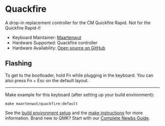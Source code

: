 # Quackfire

A drop-in replacement controller for the CM Quickfire Rapid. Not for the Quickfire Rapid-I!

* Keyboard Maintainer: [Maartenwut](https://github.com/Maartenwut)
* Hardware Supported: Quackfire controller
* Hardware Availability: [Open source on GitHub](https://github.com/Maartenwut/quackfire-controller)

## Flashing

To get to the bootloader, hold Fn while plugging in the keyboard. You can also press Fn + Esc on the default layout.

---

Make example for this keyboard (after setting up your build environment):

    make maartenwut/quackfire:default

See the [build environment setup](https://docs.qmk.fm/#/getting_started_build_tools) and the [make instructions](https://docs.qmk.fm/#/getting_started_make_guide) for more information. Brand new to QMK? Start with our [Complete Newbs Guide](https://docs.qmk.fm/#/newbs).
